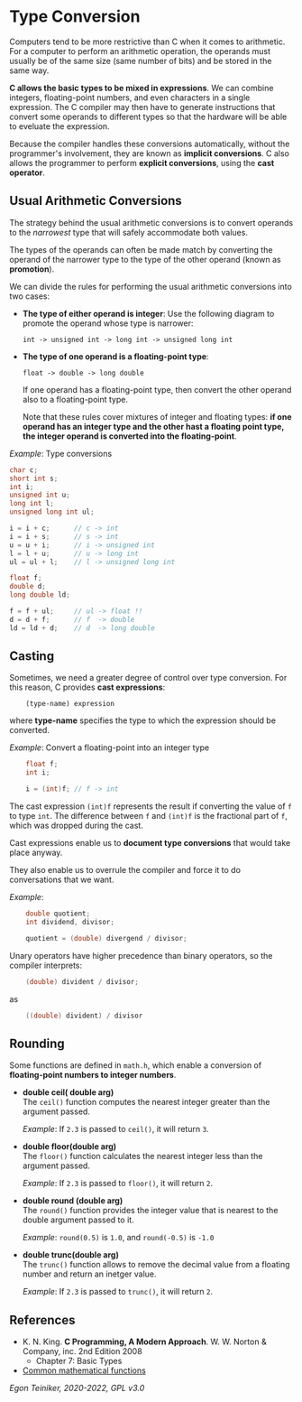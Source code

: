 # Type Conversion

Computers tend to be more restrictive than C when it comes to arithmetic.
For a computer to perform an arithmetic operation, the operands must usually be of the same size (same number of bits) and be stored in the same way.

**C allows the basic types to be mixed in expressions**.
We can combine integers, floating-point numbers, and even characters in a single expression.
The C compiler may then have to generate instructions that convert some operands to different types so that the hardware will be able to eveluate the expression.

Because the compiler handles these conversions automatically, without the programmer's involvement, they are known as **implicit conversions**.
C also allows the programmer to perform **explicit conversions**, using the **cast operator**.


## Usual Arithmetic Conversions

The strategy behind the usual arithmetic conversions is to convert operands to the _narrowest_ type that will safely accommodate both values.

The types of the operands can often be made match by converting the operand of the narrower type to the type of the other operand (known as **promotion**).

We can divide the rules for performing the usual arithmetic conversions into two cases:

* **The type of either operand is integer**:
    Use the following diagram to promote the operand whose type is narrower:
    ```
    int -> unsigned int -> long int -> unsigned long int
    ```

* **The type of one operand is a floating-point type**: 
    ```
    float -> double -> long double
    ```
    If one operand has a floating-point type, then convert the other operand also to a floating-point type. 

    Note that these rules cover mixtures of integer and floating types: **if one operand has an integer type and
    the other hast a floating point type, the integer operand is converted into the floating-point**.

_Example_: Type conversions
```C
char c;
short int s;
int i;
unsigned int u;
long int l;
unsigned long int ul;

i = i + c;      // c -> int
i = i + s;      // s -> int
u = u + i;      // i -> unsigned int 
l = l + u;      // u -> long int
ul = ul + l;    // l -> unsigned long int

float f;
double d;
long double ld;

f = f + ul;     // ul -> float !!
d = d + f;      // f  -> double
ld = ld + d;    // d  -> long double  
```

## Casting 

Sometimes, we need a greater degree of control over type conversion.
For this reason, C provides **cast expressions**:
```
    (type-name) expression
```
where **type-name** specifies the type to which the expression should be converted.

_Example_: Convert a floating-point into an integer type
```C
    float f;
    int i;

    i = (int)f; // f -> int    
```
The cast expression `(int)f` represents the result if converting the value of `f` to type `int`. 
The difference between `f` and `(int)f` is the fractional part of `f`, which was dropped during the cast.

Cast expressions enable us to **document type conversions** that would take place anyway.

They also enable us to overrule the compiler and force it to do conversations that we want.

_Example_: 
```C
    double quotient;
    int dividend, divisor;

    quotient = (double) divergend / divisor;
```
Unary operators have higher precedence than binary operators, so the compiler interprets: 
```C
    (double) divident / divisor;
```
as
```C
    ((double) divident) / divisor    
```

## Rounding

Some functions are defined in `math.h`, which enable a conversion of **floating-point numbers 
to integer numbers**.

* **double ceil( double arg)**\
    The `ceil()` function computes the nearest integer greater than the argument passed.
  
    _Example_: If `2.3` is passed to `ceil()`, it will return `3`.

* **double floor(double arg)**\
    The `floor()` function calculates the nearest integer less than the argument passed.
    
    _Example_: If `2.3` is passed to `floor()`, it will return `2`.
    
* **double round (double arg)**\
    The `round()` function provides the integer value that is nearest to the double argument 
    passed to it. 
    
    _Example_: `round(0.5)` is `1.0`, and `round(-0.5)` is `-1.0`
    
* **double trunc(double arg)**\
    The `trunc()` function allows to remove the decimal value from a floating number 
    and return an inetger value.
    
    _Example_: If `2.3` is passed to `trunc()`, it will return `2`.
    
    
## References
* K. N. King. **C Programming, A Modern Approach**. W. W. Norton & Company, inc. 2nd Edition 2008
    * Chapter 7: Basic Types    
* [Common mathematical functions](https://en.cppreference.com/w/c/numeric/math)   

*Egon Teiniker, 2020-2022, GPL v3.0* 
